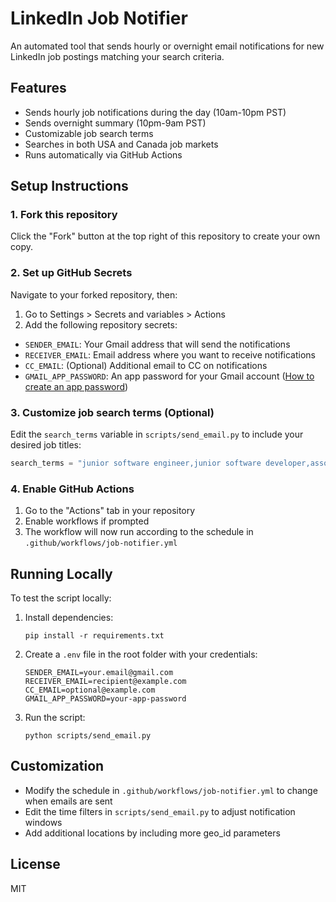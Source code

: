 # LinkedIn Job Notifier

An automated tool that sends hourly or overnight email notifications for new LinkedIn job postings matching your search criteria.

## Features

- Sends hourly job notifications during the day (10am-10pm PST)
- Sends overnight summary (10pm-9am PST)
- Customizable job search terms
- Searches in both USA and Canada job markets
- Runs automatically via GitHub Actions

## Setup Instructions

### 1. Fork this repository

Click the "Fork" button at the top right of this repository to create your own copy.

### 2. Set up GitHub Secrets

Navigate to your forked repository, then:
1. Go to Settings > Secrets and variables > Actions
2. Add the following repository secrets:

- `SENDER_EMAIL`: Your Gmail address that will send the notifications
- `RECEIVER_EMAIL`: Email address where you want to receive notifications
- `CC_EMAIL`: (Optional) Additional email to CC on notifications
- `GMAIL_APP_PASSWORD`: An app password for your Gmail account ([How to create an app password](https://support.google.com/accounts/answer/185833))

### 3. Customize job search terms (Optional)

Edit the `search_terms` variable in `scripts/send_email.py` to include your desired job titles:

```python
search_terms = "junior software engineer,junior software developer,associate software engineer"
```

### 4. Enable GitHub Actions

1. Go to the "Actions" tab in your repository
2. Enable workflows if prompted
3. The workflow will now run according to the schedule in `.github/workflows/job-notifier.yml`

## Running Locally

To test the script locally:

1. Install dependencies:
   ```
   pip install -r requirements.txt
   ```

2. Create a `.env` file in the root folder with your credentials:
   ```
   SENDER_EMAIL=your.email@gmail.com
   RECEIVER_EMAIL=recipient@example.com
   CC_EMAIL=optional@example.com
   GMAIL_APP_PASSWORD=your-app-password
   ```

3. Run the script:
   ```
   python scripts/send_email.py
   ```

## Customization

- Modify the schedule in `.github/workflows/job-notifier.yml` to change when emails are sent
- Edit the time filters in `scripts/send_email.py` to adjust notification windows
- Add additional locations by including more geo_id parameters

## License

MIT